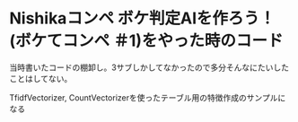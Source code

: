 # Nishikaコンペ ボケ判定AIを作ろう！ (ボケてコンペ ＃1)をやった時のコード
当時書いたコードの棚卸し。3サブしかしてなかったので多分そんなにたいしたことはしてない。

TfidfVectorizer, CountVectorizerを使ったテーブル用の特徴作成のサンプルになる
